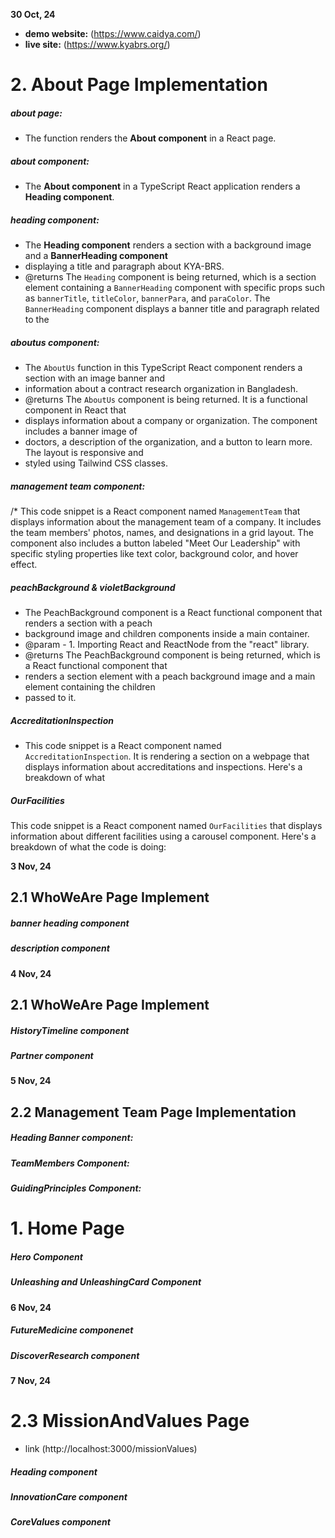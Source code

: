 **30 Oct, 24**

- **demo website:** (https://www.caidya.com/)
- **live site:** (https://www.kyabrs.org/)

# 2. About Page Implementation

##### about page:

- The function renders the **About component** in a React page.

##### about component:

- The **About component** in a TypeScript React application renders a **Heading component**.

##### heading component:

- The **Heading component** renders a section with a background image and a **BannerHeading component**
- displaying a title and paragraph about KYA-BRS.
- @returns The `Heading` component is being returned, which is a section element containing a `BannerHeading` component with specific props such as `bannerTitle`, `titleColor`, `bannerPara`, and `paraColor`. The `BannerHeading` component displays a banner title and paragraph related to the

##### aboutus component:

- The `AboutUs` function in this TypeScript React component renders a section with an image banner and
- information about a contract research organization in Bangladesh.
- @returns The `AboutUs` component is being returned. It is a functional component in React that
- displays information about a company or organization. The component includes a banner image of
- doctors, a description of the organization, and a button to learn more. The layout is responsive and
- styled using Tailwind CSS classes.

##### management team component:

/\* This code snippet is a React component named `ManagementTeam` that displays information about the
management team of a company. It includes the team members' photos, names, and designations in a
grid layout. The component also includes a button labeled "Meet Our Leadership" with specific
styling properties like text color, background color, and hover effect.

##### peachBackground & violetBackground

- The PeachBackground component is a React functional component that renders a section with a peach
- background image and children components inside a main container.
- @param - 1. Importing React and ReactNode from the "react" library.
- @returns The PeachBackground component is being returned, which is a React functional component that
- renders a section element with a peach background image and a main element containing the children
- passed to it.

##### AccreditationInspection

- This code snippet is a React component named `AccreditationInspection`. It is rendering a section on
  a webpage that displays information about accreditations and inspections. Here's a breakdown of what

##### OurFacilities

This code snippet is a React component named `OurFacilities` that displays information about
different facilities using a carousel component. Here's a breakdown of what the code is doing:

**3 Nov, 24**

## 2.1 WhoWeAre Page Implement

##### banner heading component

##### description component

**4 Nov, 24**

## 2.1 WhoWeAre Page Implement

##### HistoryTimeline component

##### Partner component

**5 Nov, 24**

## 2.2 Management Team Page Implementation

##### Heading Banner component:

##### TeamMembers Component:

##### GuidingPrinciples Component:

# 1. Home Page

##### Hero Component

##### Unleashing and UnleashingCard Component

**6 Nov, 24**

##### FutureMedicine componenet

##### DiscoverResearch component

**7 Nov, 24**

# 2.3 MissionAndValues Page

- link (http://localhost:3000/missionValues)

##### Heading component

##### InnovationCare component

##### CoreValues component
